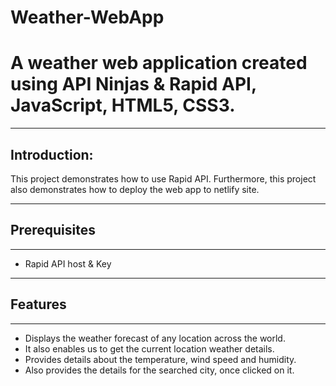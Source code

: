 # Weather-WebApp
# A weather web application created using API Ninjas &amp; Rapid API, JavaScript, HTML5, CSS3.
***
## Introduction:
This project demonstrates how to use Rapid API. 
Furthermore, this project also demonstrates how to deploy the web app to netlify site.
***
## Prerequisites
***
+ Rapid API host &amp; Key
***
## Features
***
+ Displays the weather forecast of any location across the world.
+ It also enables us to get the current location weather details.
+ Provides details about the temperature, wind speed and humidity.
+ Also provides the details for the searched city, once clicked on it.
